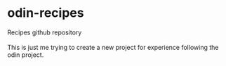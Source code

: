 # odin-recipes
Recipes github repository <br> <br>
This is just me trying to create a new project for experience following the odin project.
